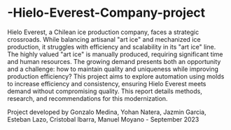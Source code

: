 # -Hielo-Everest-Company-project

Hielo Everest, a Chilean ice production company, faces a strategic crossroads. While balancing artisanal "art ice" and mechanized ice production, it struggles with efficiency and scalability in its "art ice" line. 
The highly valued "art ice" is manually produced, requiring significant time and human resources. The growing demand presents both an opportunity and a challenge: how to maintain quality and uniqueness while improving production efficiency? 
This project aims to explore automation using molds to increase efficiency and consistency, ensuring Hielo Everest meets demand without compromising quality. This report details methods, research, and recommendations for this modernization.

Project developed by Gonzalo Medina, Yohan Natera, Jazmin Garcia, Esteban Lazo, Cristobal Ibarra, Manuel Moyano - September 2023
